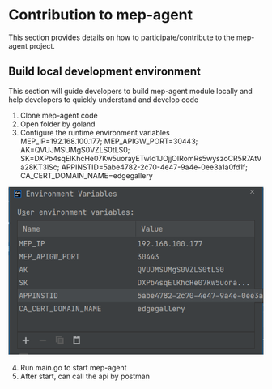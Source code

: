 Contribution to mep-agent
==========================

This section provides details on how to participate/contribute to the mep-agent project. 

## Build local development environment

This section will guide developers to build mep-agent module locally and help developers to quickly understand and
 develop code 

1. Clone mep-agent code
2. Open folder by goland
3. Configure the runtime environment variables</br>
MEP_IP=192.168.100.177;
MEP_APIGW_PORT=30443;
AK=QVUJMSUMgS0VZLS0tLS0;
SK=DXPb4sqElKhcHe07Kw5uorayETwId1JOjjOIRomRs5wyszoCR5R7AtVa28KT3lSc;
APPINSTID=5abe4782-2c70-4e47-9a4e-0ee3a1a0fd1f;
CA_CERT_DOMAIN_NAME=edgegallery</br>

![](/uploads/images/2021/mep/mep-agent_config_env_variables.png "env variables")

4. Run main.go to start mep-agent
5. After start, can call the api by postman